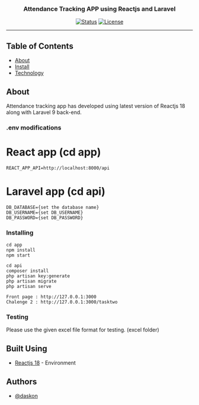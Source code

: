 <h3 align="center">Attendance Tracking APP using Reactjs and Laravel</h3>

<div align="center">

[![Status](https://img.shields.io/badge/status-active-success.svg)]()
[![License](https://img.shields.io/badge/license-MIT-blue.svg)](/LICENSE)

</div>

---
</p>

## Table of Contents

- [About](#about)
- [Install](#installing)
- [Technology](#built_using)

## About <a name = "about"></a>

Attendance tracking app has developed using latest version of Reactjs 18 along with Laravel 9 back-end.

### .env modifications

# React app (cd app)
```
REACT_APP_API=http://localhost:8000/api
```

# Laravel app (cd api)
```
DB_DATABASE={set the database name}
DB_USERNAME={set DB_USERNAME}
DB_PASSWORD={set DB_PASSWORD}
```

### Installing

```
cd app
npm install
npm start
```
```
cd api
composer install
php artisan key:generate
php artisan migrate
php artisan serve
```

```
Front page : http://127.0.0.1:3000
Chalenge 2 : http://127.0.0.1:3000/tasktwo
```

### Testing

Please use the given excel file format for testing. (excel folder)

## Built Using <a name = "built_using"></a>

- [Reactjs 18](https://reactjs.org/blog/2022/03/29/react-v18.html) - Environment

## Authors <a name = "authors"></a>

- [@daskon](https://github.com/daskon)
